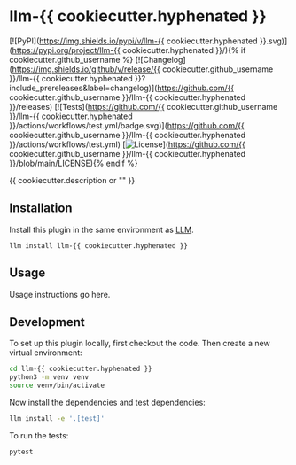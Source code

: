 # llm-{{ cookiecutter.hyphenated }}

[![PyPI](https://img.shields.io/pypi/v/llm-{{ cookiecutter.hyphenated }}.svg)](https://pypi.org/project/llm-{{ cookiecutter.hyphenated }}/){% if cookiecutter.github_username %}
[![Changelog](https://img.shields.io/github/v/release/{{ cookiecutter.github_username }}/llm-{{ cookiecutter.hyphenated }}?include_prereleases&label=changelog)](https://github.com/{{ cookiecutter.github_username }}/llm-{{ cookiecutter.hyphenated }}/releases)
[![Tests](https://github.com/{{ cookiecutter.github_username }}/llm-{{ cookiecutter.hyphenated }}/actions/workflows/test.yml/badge.svg)](https://github.com/{{ cookiecutter.github_username }}/llm-{{ cookiecutter.hyphenated }}/actions/workflows/test.yml)
[![License](https://img.shields.io/badge/license-Apache%202.0-blue.svg)](https://github.com/{{ cookiecutter.github_username }}/llm-{{ cookiecutter.hyphenated }}/blob/main/LICENSE){% endif %}

{{ cookiecutter.description or "" }}

## Installation

Install this plugin in the same environment as [LLM](https://llm.datasette.io/).

    llm install llm-{{ cookiecutter.hyphenated }}

## Usage

Usage instructions go here.

## Development

To set up this plugin locally, first checkout the code. Then create a new virtual environment:
```bash
cd llm-{{ cookiecutter.hyphenated }}
python3 -m venv venv
source venv/bin/activate
```
Now install the dependencies and test dependencies:
```bash
llm install -e '.[test]'
```
To run the tests:
```bash
pytest
```
